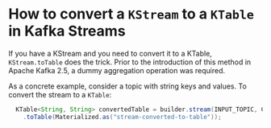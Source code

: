 <!-- title: How to convert a `KStream` to a `KTable` in Kafka Streams -->
<!-- description: In this tutorial, learn how to convert a `KStream` to a `KTable` in Kafka Streams, with step-by-step instructions and supporting code. -->

# How to convert a `KStream` to a `KTable` in Kafka Streams

If you have a KStream and you need to convert it to a KTable, `KStream.toTable` does the trick. Prior to the introduction of this method in Apache Kafka 2.5, a dummy aggregation operation was required.

As a concrete example, consider a topic with string keys and values. To convert the stream to a `KTable`:

``` java
  KTable<String, String> convertedTable = builder.stream(INPUT_TOPIC, Consumed.with(stringSerde, stringSerde))
    .toTable(Materialized.as("stream-converted-to-table"));
```
